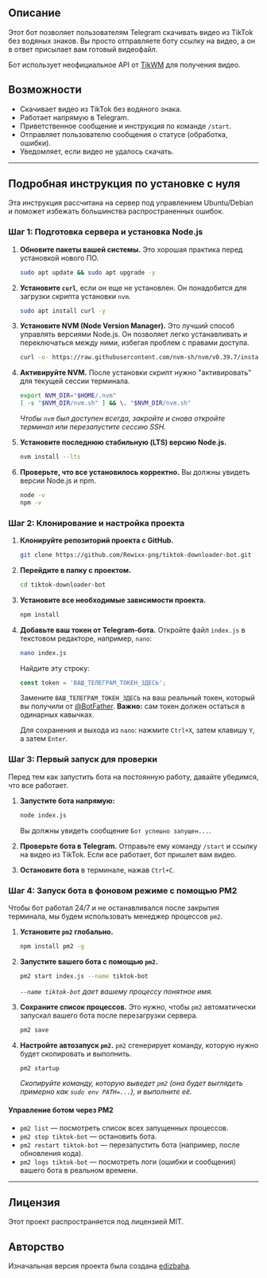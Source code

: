 ## Описание
Этот бот позволяет пользователям Telegram скачивать видео из TikTok без водяных знаков. Вы просто отправляете боту ссылку на видео, а он в ответ присылает вам готовый видеофайл.

Бот использует неофициальное API от [TikWM](https://www.tikwm.com) для получения видео.

## Возможности
- Скачивает видео из TikTok без водяного знака.
- Работает напрямую в Telegram.
- Приветственное сообщение и инструкция по команде `/start`.
- Отправляет пользователю сообщения о статусе (обработка, ошибки).
- Уведомляет, если видео не удалось скачать.

---

## Подробная инструкция по установке с нуля
Эта инструкция рассчитана на сервер под управлением Ubuntu/Debian и поможет избежать большинства распространенных ошибок.

### Шаг 1: Подготовка сервера и установка Node.js

1.  **Обновите пакеты вашей системы.** Это хорошая практика перед установкой нового ПО.
    ```bash
    sudo apt update && sudo apt upgrade -y
    ```

2.  **Установите `curl`**, если он еще не установлен. Он понадобится для загрузки скрипта установки `nvm`.
    ```bash
    sudo apt install curl -y
    ```

3.  **Установите NVM (Node Version Manager).** Это лучший способ управлять версиями Node.js. Он позволяет легко устанавливать и переключаться между ними, избегая проблем с правами доступа.
    ```bash
    curl -o- https://raw.githubusercontent.com/nvm-sh/nvm/v0.39.7/install.sh | bash
    ```

4.  **Активируйте NVM.** После установки скрипт нужно "активировать" для текущей сессии терминала.
    ```bash
    export NVM_DIR="$HOME/.nvm"
    [ -s "$NVM_DIR/nvm.sh" ] && \. "$NVM_DIR/nvm.sh"
    ```
    *Чтобы `nvm` был доступен всегда, закройте и снова откройте терминал или перезапустите сессию SSH.*

5.  **Установите последнюю стабильную (LTS) версию Node.js.**
    ```bash
    nvm install --lts
    ```

6.  **Проверьте, что все установилось корректно.** Вы должны увидеть версии Node.js и npm.
    ```bash
    node -v
    npm -v
    ```

### Шаг 2: Клонирование и настройка проекта

1.  **Клонируйте репозиторий проекта с GitHub.**
    ```bash
    git clone https://github.com/Rewixx-png/tiktok-downloader-bot.git
    ```

2.  **Перейдите в папку с проектом.**
    ```bash
    cd tiktok-downloader-bot
    ```

3.  **Установите все необходимые зависимости проекта.**
    ```bash
    npm install
    ```

4.  **Добавьте ваш токен от Telegram-бота.**
    Откройте файл `index.js` в текстовом редакторе, например, `nano`:
    ```bash
    nano index.js
    ```
    Найдите эту строку:
    ```javascript
    const token = 'ВАШ_ТЕЛЕГРАМ_ТОКЕН_ЗДЕСЬ';
    ```
    Замените `ВАШ_ТЕЛЕГРАМ_ТОКЕН_ЗДЕСЬ` на ваш реальный токен, который вы получили от [@BotFather](https://t.me/BotFather). **Важно:** сам токен должен остаться в одинарных кавычках.

    Для сохранения и выхода из `nano`: нажмите `Ctrl+X`, затем клавишу `Y`, а затем `Enter`.

### Шаг 3: Первый запуск для проверки
Перед тем как запустить бота на постоянную работу, давайте убедимся, что все работает.

1.  **Запустите бота напрямую:**
    ```bash
    node index.js
    ```
    Вы должны увидеть сообщение `Бот успешно запущен...`.

2.  **Проверьте бота в Telegram.** Отправьте ему команду `/start` и ссылку на видео из TikTok. Если все работает, бот пришлет вам видео.

3.  **Остановите бота** в терминале, нажав `Ctrl+C`.

### Шаг 4: Запуск бота в фоновом режиме с помощью PM2
Чтобы бот работал 24/7 и не останавливался после закрытия терминала, мы будем использовать менеджер процессов `pm2`.

1.  **Установите `pm2` глобально.**
    ```bash
    npm install pm2 -g
    ```

2.  **Запустите вашего бота с помощью `pm2`.**
    ```bash
    pm2 start index.js --name tiktok-bot
    ```
    *`--name tiktok-bot` дает вашему процессу понятное имя.*

3.  **Сохраните список процессов.** Это нужно, чтобы `pm2` автоматически запускал вашего бота после перезагрузки сервера.
    ```bash
    pm2 save
    ```

4.  **Настройте автозапуск `pm2`.** `pm2` сгенерирует команду, которую нужно будет скопировать и выполнить.
    ```bash
    pm2 startup
    ```
    *Скопируйте команду, которую выведет `pm2` (она будет выглядеть примерно как `sudo env PATH=...`), и выполните её.*

#### Управление ботом через PM2
- `pm2 list` — посмотреть список всех запущенных процессов.
- `pm2 stop tiktok-bot` — остановить бота.
- `pm2 restart tiktok-bot` — перезапустить бота (например, после обновления кода).
- `pm2 logs tiktok-bot` — посмотреть логи (ошибки и сообщения) вашего бота в реальном времени.

---

## Лицензия
Этот проект распространяется под лицензией MIT.

## Авторство
Изначальная версия проекта была создана [edizbaha](https://github.com/edizbaha).